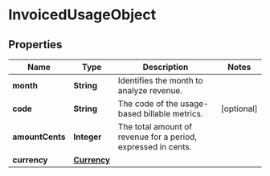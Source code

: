 

# InvoicedUsageObject


## Properties

| Name | Type | Description | Notes |
|------------ | ------------- | ------------- | -------------|
|**month** | **String** | Identifies the month to analyze revenue. |  |
|**code** | **String** | The code of the usage-based billable metrics. |  [optional] |
|**amountCents** | **Integer** | The total amount of revenue for a period, expressed in cents. |  |
|**currency** | [**Currency**](Currency.md) |  |  |



